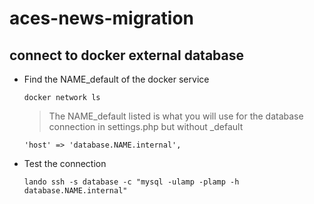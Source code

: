 # aces-news-migration

## connect to docker external database
- Find the NAME_default of the docker service

      docker network ls
     > The NAME_default listed is what you will use for the database connection in settings.php but without _default

      'host' => 'database.NAME.internal',
- Test the connection

      lando ssh -s database -c "mysql -ulamp -plamp -h database.NAME.internal"
